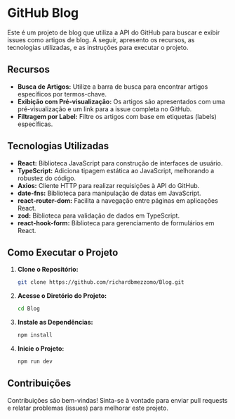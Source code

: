 # GitHub Blog

Este é um projeto de blog que utiliza a API do GitHub para buscar e exibir issues como artigos de blog. A seguir, apresento os recursos, as tecnologias utilizadas, e as instruções para executar o projeto.

## Recursos

- **Busca de Artigos:** Utilize a barra de busca para encontrar artigos específicos por termos-chave.
- **Exibição com Pré-visualização:** Os artigos são apresentados com uma pré-visualização e um link para a issue completa no GitHub.
- **Filtragem por Label:** Filtre os artigos com base em etiquetas (labels) específicas.

## Tecnologias Utilizadas

- **React:** Biblioteca JavaScript para construção de interfaces de usuário.
- **TypeScript:** Adiciona tipagem estática ao JavaScript, melhorando a robustez do código.
- **Axios:** Cliente HTTP para realizar requisições à API do GitHub.
- **date-fns:** Biblioteca para manipulação de datas em JavaScript.
- **react-router-dom:** Facilita a navegação entre páginas em aplicações React.
- **zod:** Biblioteca para validação de dados em TypeScript.
- **react-hook-form:** Biblioteca para gerenciamento de formulários em React.

## Como Executar o Projeto

1. **Clone o Repositório:**
   ```bash
   git clone https://github.com/richardbmezzomo/Blog.git
   
2. **Acesse o Diretório do Projeto:**
    ```bash
    cd Blog
    
3. **Instale as Dependências:**
    ```bash
    npm install

4. **Inicie o Projeto:**
   ```bash
   npm run dev

## Contribuições

Contribuições são bem-vindas! Sinta-se à vontade para enviar pull requests e relatar problemas (issues) para melhorar este projeto.
